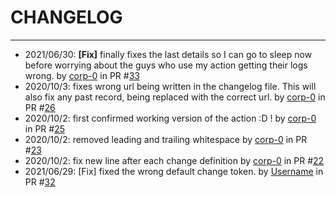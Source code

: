 # CHANGELOG
---


* 2021/06/30: **[Fix]** finally fixes the last details so I can go to sleep now before worrying about the guys who use my action getting their logs wrong. by [corp-0](https://github.com/corp-0) in PR #[33](https://github.com/corp-0/pr2changelog/pull/33)
* 2020/10/3: fixes wrong url being written in the changelog file. This will also fix any past record, being replaced with the correct url. by [corp-0](https://github.com/corp-0) in PR #[26](https://github.com/corp-0/pr2changelog/pull/26)
* 2020/10/2: first confirmed working version of the action :D ! by [corp-0](https://github.com/corp-0) in PR #[25](https://api.github.com/repos/corp-0/pr2changelog/pulls/25)
* 2020/10/2:   removed leading and trailing whitespace by [corp-0](https://github.com/corp-0) in PR #[23](https://api.github.com/repos/corp-0/pr2changelog/pulls/23)
* 2020/10/2:  fix new line after each change definition by [corp-0](https://github.com/corp-0) in PR #[22](https://api.github.com/repos/corp-0/pr2changelog/pulls/22)
* 2021/06/29: [Fix] fixed the wrong default change token. by [Username](https://api.github.com/users/Codertocat) in PR #[32](https://api.github.com/repos/corp-0/pr2changelog/pulls/32)